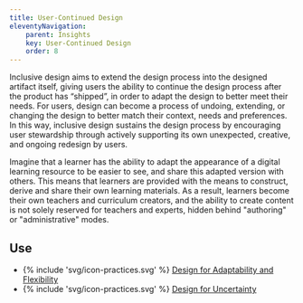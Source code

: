 ```yaml
---
title: User-Continued Design
eleventyNavigation:
    parent: Insights
    key: User-Continued Design
    order: 8
---
```


Inclusive design aims to extend the design process into the designed artifact itself, giving users the ability to continue the design process after the product has “shipped”, in order to adapt the design to better meet their needs. For users, design can become a process of undoing, extending, or changing the design to better match their context, needs and preferences. In this way, inclusive design sustains the design process by encouraging user stewardship through actively supporting its own unexpected, creative, and ongoing redesign by users.

Imagine that a learner has the ability to adapt the appearance of a digital learning resource to be easier to see, and share this adapted version with others. This means that learners are provided with the means to construct, derive and share their own learning materials. As a result, learners become their own teachers and curriculum creators, and the ability to create content is not solely reserved for teachers and experts, hidden behind "authoring" or "administrative" modes.

## Use

* {% include 'svg/icon-practices.svg' %} [Design for Adaptability and Flexibility](/practices/DesignForAdaptabilityAndFlexibility.html)
* {% include 'svg/icon-practices.svg' %} [Design for Uncertainty](/practices/DesignForUncertainty.html)
